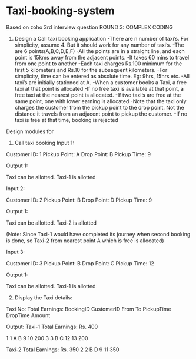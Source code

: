 # Taxi-booking-system
Based on zoho 3rd interview question 
ROUND 3: COMPLEX CODING

1) Design a Call taxi booking application
-There are n number of taxi’s. For simplicity, assume 4. But it should work for any number of taxi’s.
-The are 6 points(A,B,C,D,E,F)
-All the points are in a straight line, and each point is 15kms away from the adjacent points.
-It takes 60 mins to travel from one point to another
-Each taxi charges Rs.100 minimum for the first 5 kilometers and Rs.10 for the subsequent kilometers.
-For simplicity, time can be entered as absolute time. Eg: 9hrs, 15hrs etc.
-All taxi’s are initially stationed at A.
-When a customer books a Taxi, a free taxi at that point is allocated
-If no free taxi is available at that point, a free taxi at the nearest point is allocated.
-If two taxi’s are free at the same point, one with lower earning is allocated
-Note that the taxi only charges the customer from the pickup point to the drop point. Not the distance it travels from an adjacent point to pickup the customer.
-If no taxi is free at that time, booking is rejected

Design modules for

1) Call taxi booking 
Input 1:

 Customer ID: 1
 Pickup Point: A
 Drop Point: B
 Pickup Time: 9

Output 1:

 Taxi can be allotted.
 Taxi-1 is allotted

Input 2:

 Customer ID: 2
 Pickup Point: B
 Drop Point: D
 Pickup Time: 9

Output 1:

 Taxi can be allotted.
 Taxi-2 is allotted 

(Note: Since Taxi-1 would have completed its journey when second booking is done, so Taxi-2 from nearest point A which is free is allocated)


Input 3:

 Customer ID: 3
 Pickup Point: B
 Drop Point: C
 Pickup Time: 12

Output 1:

 Taxi can be allotted.
 Taxi-1 is allotted 

2) Display the Taxi details:


 Taxi No:    Total Earnings:
 BookingID    CustomerID    From    To    PickupTime    DropTime    Amount
   
 Output:
 Taxi-1    Total Earnings: Rs. 400

 1    1    A    B     9    10    200
 3    3    B    C    12    13    200

 Taxi-2 Total Earnings: Rs. 350
 2    2    B    D    9    11    350 
